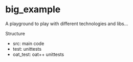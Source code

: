 # big_example

A playground to play with different technologies and libs...

Structure
 * src: main code
 * test: unittests
 * oat_test: oat++ unittests
